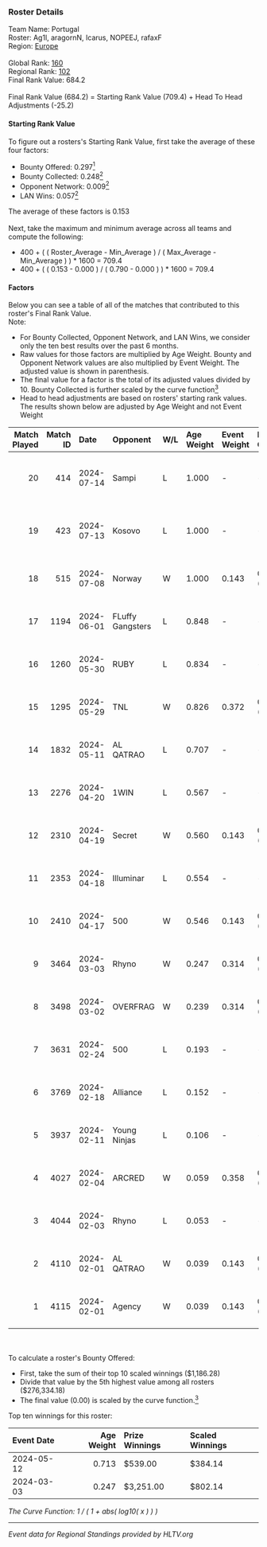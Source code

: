 ### Roster Details<br />
Team Name: Portugal<br />
Roster: Ag1l, aragornN, Icarus, NOPEEJ, rafaxF<br />
Region: [Europe]( ../standings_europe.md)<br />
<br />
Global Rank: [160](../standings_global.md)<br />
Regional Rank: [102]( ../standings_europe.md)<br />
Final Rank Value:  684.2<br />
<br />
Final Rank Value (684.2) = Starting Rank Value (709.4) + Head To Head Adjustments (-25.2)<br />

#### Starting Rank Value<br />
To figure out a rosters's Starting Rank Value, first take the average of these four factors:<br />
- Bounty Offered: 0.297[<sup>1</sup>](#table2)
- Bounty Collected: 0.248[<sup>2</sup>](#table1)
- Opponent Network: 0.009[<sup>2</sup>](#table1)
- LAN Wins: 0.057[<sup>2</sup>](#table1)

The average of these factors is 0.153<br />
<br />
Next, take the maximum and minimum average across all teams and compute the following:<br />
- 400 + ( ( Roster_Average - Min_Average ) / ( Max_Average - Min_Average ) ) * 1600 = 709.4
- 400 + ( ( 0.153 - 0.000 ) / ( 0.790 - 0.000 ) ) * 1600 = 709.4


#### Factors<br />
Below you can see a table of all of the matches that contributed to this roster's Final Rank Value.<br />
Note:<br />

- For Bounty Collected, Opponent Network, and LAN Wins, we consider only the ten best results over the past 6 months.
- Raw values for those factors are multiplied by Age Weight. Bounty and Opponent Network values are also multiplied by Event Weight. The adjusted value is shown in parenthesis.
- The final value for a factor is the total of its adjusted values divided by 10. Bounty Collected is further scaled by the curve function[<sup>3</sup>](#curveFunction)
- Head to head adjustments are based on rosters' starting rank values. The results shown below are adjusted by Age Weight and not Event Weight
<span id="table1"></span><br />


| Match Played | Match ID | Date       | Opponent         | W/L | Age Weight | Event Weight | Bounty Collected | Opponent Network | LAN Wins  | H2H Adj. | Roster                                 |
| -: | -: | :- | :- | :- | :- | :- | :- | :- | :- | -: | :- |
|           20 |      414 | 2024-07-14 | Sampi            | L   | 1.000      | -            | -                | -                | -         |    -7.24 | Ag1l, aragornN, Icarus, NOPEEJ, rafaxF |
|           19 |      423 | 2024-07-13 | Kosovo           | L   | 1.000      | -            | -                | -                | -         |    -9.23 | Ag1l, aragornN, Icarus, NOPEEJ, rafaxF |
|           18 |      515 | 2024-07-08 | Norway           | W   | 1.000      | 0.143        | 0.008 (0.001)    | 0.116 (0.017)    | 0 (0.000) |    15.98 | Ag1l, aragornN, NOPEEJ, pr, rafaxF     |
|           17 |     1194 | 2024-06-01 | FLuffy Gangsters | L   | 0.848      | -            | -                | -                | -         |   -17.70 | Ag1l, aragornN, P3R3IIRA, pr, rafaxF   |
|           16 |     1260 | 2024-05-30 | RUBY             | L   | 0.834      | -            | -                | -                | -         |    -5.04 | Ag1l, aragornN, P3R3IIRA, pr, rafaxF   |
|           15 |     1295 | 2024-05-29 | TNL              | W   | 0.826      | 0.372        | 0.000 (0.000)    | 0.041 (0.013)    | 0 (0.000) |     6.39 | Ag1l, aragornN, P3R3IIRA, pr, rafaxF   |
|           14 |     1832 | 2024-05-11 | AL QATRAO        | L   | 0.707      | -            | -                | -                | -         |   -11.21 | Ag1l, aragornN, fox, pr, rafaxF        |
|           13 |     2276 | 2024-04-20 | 1WIN             | L   | 0.567      | -            | -                | -                | -         |    -4.09 | Ag1l, aragornN, P3R3IIRA, pr, rafaxF   |
|           12 |     2310 | 2024-04-19 | Secret           | W   | 0.560      | 0.143        | 0.000 (0.000)    | 0.074 (0.006)    | 0 (0.000) |     5.38 | Ag1l, aragornN, P3R3IIRA, pr, rafaxF   |
|           11 |     2353 | 2024-04-18 | Illuminar        | L   | 0.554      | -            | -                | -                | -         |   -12.90 | Ag1l, aragornN, P3R3IIRA, pr, rafaxF   |
|           10 |     2410 | 2024-04-17 | 500              | W   | 0.546      | 0.143        | 0.001 (0.000)    | 0.140 (0.011)    | 0 (0.000) |     9.95 | Ag1l, aragornN, P3R3IIRA, pr, rafaxF   |
|            9 |     3464 | 2024-03-03 | Rhyno            | W   | 0.247      | 0.314        | 0.091 (0.007)    | 0.453 (0.035)    | 1 (0.247) |     6.51 | Ag1l, aragornN, NOPEEJ, pr, rafaxF     |
|            8 |     3498 | 2024-03-02 | OVERFRAG         | W   | 0.239      | 0.314        | 0.001 (0.000)    | 0.000 (0.000)    | 1 (0.239) |     1.97 | Ag1l, aragornN, NOPEEJ, pr, rafaxF     |
|            7 |     3631 | 2024-02-24 | 500              | L   | 0.193      | -            | -                | -                | -         |    -2.99 | Ag1l, aragornN, NOPEEJ, pr, rafaxF     |
|            6 |     3769 | 2024-02-18 | Alliance         | L   | 0.152      | -            | -                | -                | -         |    -1.42 | Ag1l, aragornN, NOPEEJ, pr, rafaxF     |
|            5 |     3937 | 2024-02-11 | Young Ninjas     | L   | 0.106      | -            | -                | -                | -         |    -1.40 | Ag1l, aragornN, NOPEEJ, pr, rafaxF     |
|            4 |     4027 | 2024-02-04 | ARCRED           | W   | 0.059      | 0.358        | 0.048 (0.001)    | 0.329 (0.007)    | 0 (0.000) |     1.30 | Ag1l, aragornN, NOPEEJ, pr, rafaxF     |
|            3 |     4044 | 2024-02-03 | Rhyno            | L   | 0.053      | -            | -                | -                | -         |    -0.28 | Ag1l, aragornN, NOPEEJ, pr, rafaxF     |
|            2 |     4110 | 2024-02-01 | AL QATRAO        | W   | 0.039      | 0.143        | 0.005 (0.000)    | 0.030 (0.000)    | 0 (0.000) |     0.61 | Ag1l, aragornN, NOPEEJ, pr, rafaxF     |
|            1 |     4115 | 2024-02-01 | Agency           | W   | 0.039      | 0.143        | 0.000 (0.000)    | 0.000 (0.000)    | 0 (0.000) |     0.18 | Ag1l, aragornN, NOPEEJ, pr, rafaxF     |

<br />
<span id="table2"></span><br />
To calculate a roster's Bounty Offered:<br />

- First, take the sum of their top 10 scaled winnings ($1,186.28)
- Divide that value by the 5th highest value among all rosters ($276,334.18)
- The final value (0.00) is scaled by the curve function.[<sup>3</sup>](#curveFunction)

Top ten winnings for this roster:<br />

| Event Date | Age Weight | Prize Winnings | Scaled Winnings |
| :- | -: | :- | :- |
| 2024-05-12 |      0.713 | $539.00        | $384.14         |
| 2024-03-03 |      0.247 | $3,251.00      | $802.14         |


<span id="curveFunction"></span>_The Curve Function: 1 / ( 1 + abs( log10( x ) ) )_<br />

---
_Event data for Regional Standings provided by HLTV.org_<br />
